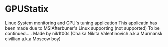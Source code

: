 # GPUStatix
Linux System monitoring and GPU's tuning application 
This applicatin has been made due to MSIAfterbuner's Linux supporting (not supported)
To be continued.....
Made by nik1t00s (Chaika Nikita Valentinovich a.k.a Murmansk civillian a.k.a Moscow boy)
